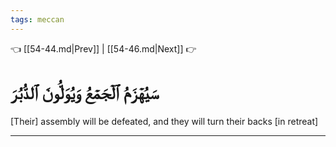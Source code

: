 ```yaml
---
tags: meccan
---
```


👈 [[54-44.md|Prev]] | [[54-46.md|Next]] 👉

# سَيُهۡزَمُ ٱلۡجَمۡعُ وَيُوَلُّونَ ٱلدُّبُرَ

[Their] assembly will be defeated, and they will turn their backs [in retreat]

---

